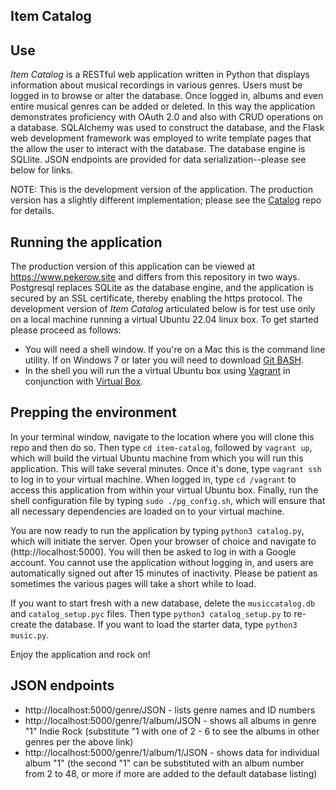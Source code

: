 ## Item Catalog

## Use
_Item Catalog_ is a RESTful web application written in Python that displays information about musical recordings in various genres. Users must be logged in to browse or alter the database. Once logged in, albums and even entire musical genres can be added or deleted. In this way the application demonstrates proficiency with OAuth 2.0 and also with CRUD operations on a database. SQLAlchemy was used to construct the database, and the Flask web development framework was employed to write template pages that the allow the user to interact with the database. The database engine is SQLlite. JSON endpoints are provided for data serialization--please see below for links.

NOTE: This is the development version of the application. The production version has a slightly different implementation; please see the [Catalog](https://github.com/pekerow/catalog) repo for details.

## Running the application

The production version of this application can be viewed at https://www.pekerow.site and differs from this repository in two ways. Postgresql replaces SQLite as the database engine, and the application is secured by an SSL certificate, thereby enabling the https protocol. The development version of _Item Catalog_ articulated below is for test use only on a local machine running a virtual Ubuntu 22.04 linux box. To get started please proceed as follows:

* You will need a shell window. If you're on a Mac this is the command line utility. If on Windows 7 or later you will need to download [Git BASH](https://gitforwindows.org/).
* In the shell you will run the a virtual Ubuntu box using [Vagrant](https://www.vagrantup.com/) in conjunction with [Virtual Box](https://www.virtualbox.org/wiki/Downloads). 

## Prepping the environment
In your terminal window, navigate to the location where you will clone this repo and then do so. Then type `cd item-catalog`, followed by `vagrant up`, which will build the virtual Ubuntu machine from which you will run this application. This will take several minutes. Once it's done, type `vagrant ssh` to log in to your virtual machine. When logged in, type `cd /vagrant` to access this application from within your virtual Ubuntu box. Finally, run the shell configuration file by typing `sudo ./pg_config.sh`, which will ensure that all necessary dependencies are loaded on to your virtual machine.

You are now ready to run the application by typing `python3 catalog.py`, which will initiate the server. Open your browser of choice and navigate to (http://localhost:5000). You will then be asked to log in with a Google account. You cannot use the application without logging in, and users are automatically signed out after 15 minutes of inactivity. Please be patient as sometimes the various pages will take a short while to load.

If you want to start fresh with a new database, delete the `musiccatalog.db` and `catalog_setup.pyc` files. Then type `python3 catalog_setup.py` to re-create the database. If you want to load the starter data, type `python3 music.py`.

Enjoy the application and rock on!

## JSON endpoints
* http://localhost:5000/genre/JSON - lists genre names and ID numbers
* http://localhost:5000/genre/1/album/JSON - shows all albums in genre "1" Indie Rock (substitute "1 with one of 2 - 6 to see the albums in other genres per the above link)
* http://localhost:5000/genre/1/album/1/JSON - shows data for individual album "1" (the second "1" can be substituted with an album number from 2 to 48, or more if more are added to the default database listing)
